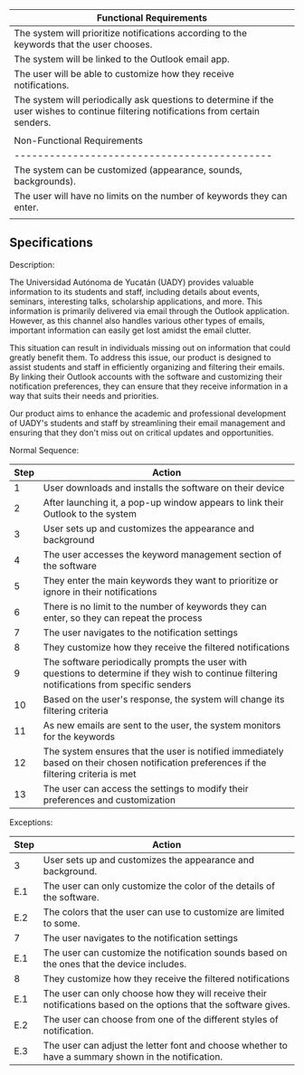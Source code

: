 | Functional Requirements                     |
|--------------------------------------------|
| The system will prioritize notifications according to the keywords that the user chooses. |
| The system will be linked to the Outlook email app. |
| The user will be able to customize how they receive notifications. |
| The system will periodically ask questions to determine if the user wishes to continue filtering notifications from certain senders. |
|                                            |
| Non-Functional Requirements                 |
|--------------------------------------------|
| The system can be customized (appearance, sounds, backgrounds). |
| The user will have no limits on the number of keywords they can enter. |
|                                            |


## Specifications 

Description:

The Universidad Autónoma de Yucatán (UADY) provides valuable information to its students and staff, including details about events, seminars, interesting talks, scholarship applications, and more. This information is primarily delivered via email through the Outlook application. However, as this channel also handles various other types of emails, important information can easily get lost amidst the email clutter.

This situation can result in individuals missing out on information that could greatly benefit them. To address this issue, our product is designed to assist students and staff in efficiently organizing and filtering their emails. By linking their Outlook accounts with the software and customizing their notification preferences, they can ensure that they receive information in a way that suits their needs and priorities.

Our product aims to enhance the academic and professional development of UADY's students and staff by streamlining their email management and ensuring that they don't miss out on critical updates and opportunities.

Normal Sequence:

| Step | Action                                                                                                  |
| ---- | ------------------------------------------------------------------------------------------------------- |
| 1    | User downloads and installs the software on their device                                             |
| 2    | After launching it, a pop-up window appears to link their Outlook to the system                      |
| 3    | User sets up and customizes the appearance and background                                             |
| 4    | The user accesses the keyword management section of the software                                      |
| 5    | They enter the main keywords they want to prioritize or ignore in their notifications                |
| 6    | There is no limit to the number of keywords they can enter, so they can repeat the process            |
| 7    | The user navigates to the notification settings                                                       |
| 8    | They customize how they receive the filtered notifications                                            |
| 9    | The software periodically prompts the user with questions to determine if they wish to continue filtering notifications from specific senders |
| 10   | Based on the user's response, the system will change its filtering criteria                           |
| 11   | As new emails are sent to the user, the system monitors for the keywords                              |
| 12   | The system ensures that the user is notified immediately based on their chosen notification preferences if the filtering criteria is met |
| 13   | The user can access the settings to modify their preferences and customization                         |

Exceptions:

| Step | Action                                                                                         |
| ---- | ---------------------------------------------------------------------------------------------- |
| 3    | User sets up and customizes the appearance and background.                                      |
| E.1  | The user can only customize the color of the details of the software.                            |
| E.2  | The colors that the user can use to customize are limited to some.                                 |
| 7    | The user navigates to the notification settings                                                |
| E.1  | The user can customize the notification sounds based on the ones that the device includes.        |
| 8    | They customize how they receive the filtered notifications                                     |
| E.1  | The user can only choose how they will receive their notifications based on the options that the software gives. |
| E.2  | The user can choose from one of the different styles of notification.                              |
| E.3  | The user can adjust the letter font and choose whether to have a summary shown in the notification.   |

